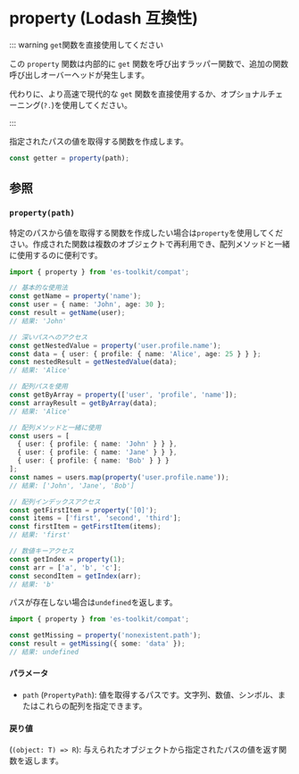 # property (Lodash 互換性)

::: warning `get`関数を直接使用してください

この `property` 関数は内部的に `get` 関数を呼び出すラッパー関数で、追加の関数呼び出しオーバーヘッドが発生します。

代わりに、より高速で現代的な `get` 関数を直接使用するか、オプショナルチェーニング(`?.`)を使用してください。

:::

指定されたパスの値を取得する関数を作成します。

```typescript
const getter = property(path);
```

## 参照

### `property(path)`

特定のパスから値を取得する関数を作成したい場合は`property`を使用してください。作成された関数は複数のオブジェクトで再利用でき、配列メソッドと一緒に使用するのに便利です。

```typescript
import { property } from 'es-toolkit/compat';

// 基本的な使用法
const getName = property('name');
const user = { name: 'John', age: 30 };
const result = getName(user);
// 結果: 'John'

// 深いパスへのアクセス
const getNestedValue = property('user.profile.name');
const data = { user: { profile: { name: 'Alice', age: 25 } } };
const nestedResult = getNestedValue(data);
// 結果: 'Alice'

// 配列パスを使用
const getByArray = property(['user', 'profile', 'name']);
const arrayResult = getByArray(data);
// 結果: 'Alice'

// 配列メソッドと一緒に使用
const users = [
  { user: { profile: { name: 'John' } } },
  { user: { profile: { name: 'Jane' } } },
  { user: { profile: { name: 'Bob' } } }
];
const names = users.map(property('user.profile.name'));
// 結果: ['John', 'Jane', 'Bob']

// 配列インデックスアクセス
const getFirstItem = property('[0]');
const items = ['first', 'second', 'third'];
const firstItem = getFirstItem(items);
// 結果: 'first'

// 数値キーアクセス
const getIndex = property(1);
const arr = ['a', 'b', 'c'];
const secondItem = getIndex(arr);
// 結果: 'b'
```

パスが存在しない場合は`undefined`を返します。

```typescript
import { property } from 'es-toolkit/compat';

const getMissing = property('nonexistent.path');
const result = getMissing({ some: 'data' });
// 結果: undefined
```

#### パラメータ

- `path` (`PropertyPath`): 値を取得するパスです。文字列、数値、シンボル、またはこれらの配列を指定できます。

#### 戻り値

(`(object: T) => R`): 与えられたオブジェクトから指定されたパスの値を返す関数を返します。
